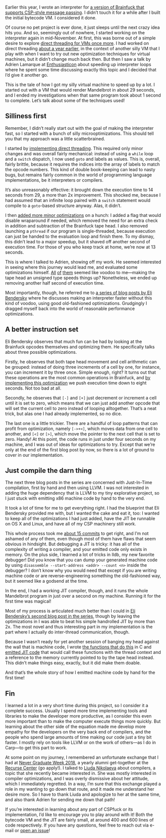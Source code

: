 Earlier this year, I wrote an interpreter for [a version of Brainfuck that
supports CSP-style message
passing](http://blog.veitheller.de/Brainfuck_and_Actors.html). I didn’t touch it
for a while after I built the initial bytecode VM. I considered it done.

Of course no pet project is ever done, it just sleeps until the next crazy idea
hits you. And so, seemingly out of nowhere, I started working on the interpreter
again in mid-November. At first, this was borne out of a simple desire to
explore [direct threading for VMs once more](https://en.wikipedia.org/wiki/Threaded_code#Direct_threading).
I had worked on direct threading [about a year earlier](https://github.com/hellerve/VVM/pull/1),
in the context of another silly VM that I play with when I want to try out new
optimization techniques for virtual machines, but it didn’t change much back
then. But then I saw a talk by Adrien Lamarque at [Enthusiasticon](https://blog.veitheller.de/Enthusiasticon.html)
about speeding up interpreter loops where he spent some time discussing exactly
this topic and I decided that I’d give it another go.

This is the tale of how I got my silly virtual machine to speed up by a lot. I
started out with a VM that would render Mandelbrot in about 29 seconds, and I
ended my investigations when that same program took about 1 second to complete.
Let’s talk about some of the techniques used!

## Silliness first

Remember, I didn’t really start out with the goal of making the interpreter
fast, so I started with a bunch of silly microoptimizations. This should tell
you that my approach was a little scatterbrained.

I started by [implementing direct threading](https://github.com/hellerve/cspfuck/commit/2954d32bc6aa952478c0640846aaf7214d0fd4a3).
This required only minor changes and was overall fairly mechanical: instead of
using a `while` loop and a `switch` dispatch, I now used `goto` and labels as
values. This is, overall, fairly brittle, because it requires the indices into
the array of labels to match the opcode numbers. This kind of double
book-keeping can lead to nasty bugs, but remains fairly common in the world of
programming language implementations, be it interpreters or compilers.

It’s also unreasonably effective: it brought down the execution time to 14
seconds from 29, a more than 2x improvement. This shocked me, because I had
assumed that an infinite loop paired with a `switch` statement would compile to
a `goto`-based structure anyway. Alas, it didn’t.

I then [added more minor optimizations](https://github.com/hellerve/cspfuck/commit/fb8b05158514bd2d37a1a89247d3bcbd0b6e3d03)
on a hunch: I added a flag that would disable wraparound if needed, which
removed the need for an extra check in addition and subtraction of the Brainfuck
tape head. I also removed launching a `pthread` if our program is
single-threaded, because execution can just be handed to the evaluation loop and
finish there. To my dismay, this didn’t lead to a major speedup, but it shaved
off another second of execution time. For those of you who keep track at home,
we’re now at 13 seconds.

This is where I talked to Adrien, showing off my work. He seemed interested in
seeing where this journey would lead me, and evaluated some optimizations
himself. [All](https://github.com/hellerve/cspfuck/commit/a865aa2f63a3e0db18e5d16a8d414528742490a5)
[of](https://github.com/hellerve/cspfuck/commit/6d1da5676e0a4bca5891f341ec1ecc9f756fce44)
[them](https://github.com/hellerve/cspfuck/commit/f29d163a8e5c441224b0e6938f9e95bce884317a)
seemed like voodoo to me—making the tape head an unsigned type speeds things up?
Nonetheless, we ended up removing another half second of execution time.

Most importantly, though, he referred me to [a series of blog posts by Eli
Bendersky](https://eli.thegreenplace.net/2017/adventures-in-jit-compilation-part-1-an-interpreter/)
where he discusses making an interpreter faster without this kind of voodoo,
using good old-fashioned optimizations. Grudgingly I dragged myself back into
the world of reasonable performance optimizations.

## A better instruction set

Eli Bendersky observes that much fun can be had by looking at the Brainfuck
opcodes themselves and optimizing them. He specifically talks about three
possible optimizations.

Firstly, he observes that both tape head movement and cell arithmetic can be
grouped: instead of doing three increments of a cell by one, for instance, you
can increment it by three once. Simple enough, right? It turns out that these
operations are the most common operations in Brainfuck, and [by implementing
this optimization](https://github.com/hellerve/cspfuck/commit/0e448179847b36bf1b25ea5134e3aba63169a45b)
we push execution time down to eight seconds. Not too bad at all.

Secondly, he observes that `[-]` and `[+]` just decrement or increment a cell
until it is set to zero, which means that we can just add another opcode that
will set the current cell to zero instead of looping alltogether. That’s a neat
trick, but alas one I had already implemented, so no dice.

The last one is a little trickier. There are a handful of loop patterns that
can profit from optimization, namely `[->+<]`, which moves data from one cell
to another, and `[<]` or `[>]`, which move the pointer to the next cell that is
set to zero. Handy! At this point, the code runs in just under four seconds on
my machine, and I was out of ideas for optimizations to try. Except that we’re
only at the end of the first blog post by now, so there is a lot of ground to
cover in our implementation.

## Just compile the darn thing

The next three blog posts in the series are concerned with Just-In-Time
compilation, first by hand and then using LLVM. I was not interested in adding
the huge dependency that is LLVM to my tiny explorative project, so I just stuck
with emitting x86 machine code by hand to the very end.

It took a lot of time for me to get everything right. I had the blueprint that
Eli Bendersky provided me with, but I wanted the cake and eat it, too: I wanted
to keep all of the optimizations I had just added, have the JIT be runnable on
OS X and Linux, and have all of my CSP machinery still work.

This whole process took me [about 15 commits](https://github.com/hellerve/cspfuck/commits/jit)
to get right, and I’m not ashamed of any of them, even though most of them have
flaws that seem obvious in hindsight. But debugging a JIT is tricky: it has all
of the complexity of writing a compiler, and your emitted code only exists in
memory. On the plus side, I learned a lot of tricks in lldb, my new favorite
debugger! Did you know that you can dump your generated machine code by using
`disassemble --start-address <addr> --count <n>` inside the debugger? I don’t
know why you would need that except if you are writing machine code or are
reverse-engineering something the old-fashioned way, but it seemed like a
godsend at the time.

In the end, I had a working JIT compiler, though, and it runs the whole
Mandelbrot program in just over a second on my machine. Running it for the first
time was magical!

Most of my process is articulated much better than I could in [Eli Bendersky’s
second blog post in the series](https://eli.thegreenplace.net/2017/adventures-in-jit-compilation-part-2-an-x64-jit/),
though by leaving the optimizations in I was able to beat his simple handrolled
JIT by more than 2x. The most novel and thus interesting part in my
implementation is the part where I actually do inter-thread communication,
though.

Because I wasn’t ready for yet another session of banging my head against the
wall that is machine code, I wrote [the functions that do this](https://github.com/hellerve/cspfuck/blob/jit/src/eval.c#L29..L63)
in C and [emitted JIT code](https://github.com/hellerve/cspfuck/blob/jit/src/eval.c#L172..L188)
that would call these functions with the thread context and a reference to the
memory currently pointed to by the tape head instead. This didn’t make things
easy, exactly, but it did make them doable.

And that’s the whole story of how I emitted machine code by hand for the first
time!

## Fin

I learned a lot in a very short time during this project, so I consider it a
complete success. Usually I spend more time implementing tools and libraries to
make the developer more productive, as I consider this even more important than
to make the computer execute things more quickly. But learning about the other
side of the equation made me develop more empathy for the developers on the very
back end of compilers, and the people who spend large amounts of time making our
code just a tiny bit faster. I mostly rely on tools like LLVM or on the work of
others—as I do in Carp—to get this part to work.

At some point on my journey, I remembered an unfortunate exchange that I had at
[Never Graduate Week 2018](https://www.recurse.com/blog/114-never-graduate-week-2017-how-we-planned-and-ran-our-annual-alumni-week),
a yearly alumni get-together at the [Recurse Center](https://www.recurse.com/)
(go apply!). I talked to [Liuda Nikolaeva](https://twitter.com/LiudaNikolaeva)
about compilers, a topic that she recently became interested in. She was mostly
interested in compiler optimizations, and I was overly dismissive about her
attitude, which I immediately regretted. In a way, I’m sure that this exchange
played a role in my wanting to go down that route, and it made me understand
her desire more. So I have to thank Liuda and apologize to her at the same
time, and also thank Adrien for sending me down that path!

If you’re interested in learning about any part of CSPfuck or its
implementation, I’d like to encourage you to play around with it! Both the
bytecode VM and the JIT are fairly small, at around 400 and 600 lines of code
respectively. If you have any questions, feel free to reach out via e-mail or
[open an issue](https://github.com/hellerve/cspfuck/issues)!
